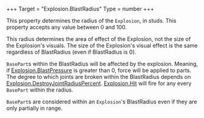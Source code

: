 +++
Target = "Explosion.BlastRadius"
Type = number
+++

This property determines the radius of the `Explosion`, in studs. This property accepts any value between 0 and 100.This radius determines the area of effect of the Explosion, not the size of the Explosion's visuals. The size of the Explosion's visual effect is the same regardless of BlastRadius (even if BlastRadius is 0).`BasePart`s within the BlastRadius will be affected by the explosion. Meaning, if [Explosion.BlastPressure](https://developer.roblox.com/api-reference/property/Explosion/BlastPressure) is greater than 0, force will be applied to parts. The degree to which joints are broken within the BlastRadius depends on [Explosion.DestroyJointRadiusPercent](https://developer.roblox.com/api-reference/property/Explosion/DestroyJointRadiusPercent). [Explosion.Hit](https://developer.roblox.com/api-reference/event/Explosion/Hit) will fire for any every `BasePart` within the radius.`BasePart`s are considered within an `Explosion`'s BlastRadius even if they are only partially in range.